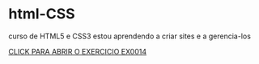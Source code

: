 # html-CSS
 curso de HTML5 e CSS3
estou aprendendo a criar sites e a gerencia-los

<a href="https://florasantos.github.io/html-CSS/Exercicios/ex0014/index.html">CLICK PARA ABRIR O EXERCICIO EX0014</a>